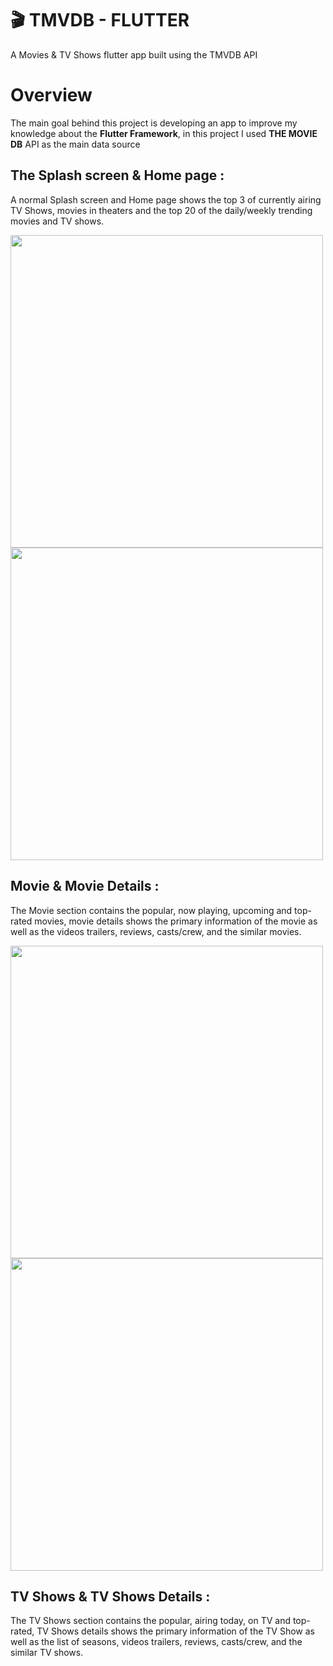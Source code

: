 # 🎬 TMVDB - FLUTTER

A Movies & TV Shows flutter app built using the TMVDB API

# Overview 

The main goal behind this project is developing an app to improve my knowledge about the **Flutter Framework**, in this project I used **THE MOVIE DB** API as the main data source


## The Splash screen & Home page :

A normal Splash screen and Home page shows the top 3 of currently airing TV Shows, movies in theaters and the top 20 of the daily/weekly trending movies and TV shows.


<img src="https://i.imgur.com/wGHzABt.gif" height="500em" /> <img src="https://i.imgur.com/6edOw7s.gif" height="500em" />



## Movie & Movie Details :

The Movie section contains the popular, now playing, upcoming and top-rated movies, movie details shows the primary information of the movie as well as the videos trailers, reviews, casts/crew, and the similar movies.

<img src="https://i.imgur.com/BsT8HLk.gif" height="500em" /> <img src="https://i.imgur.com/lmDcnzV.gif" height="500em" /> 



## TV Shows & TV Shows Details :

The TV Shows section contains the popular, airing today, on TV and top-rated, TV Shows details shows the primary information of the TV Show as well as the list of seasons, videos trailers, reviews, casts/crew, and the similar TV shows.






